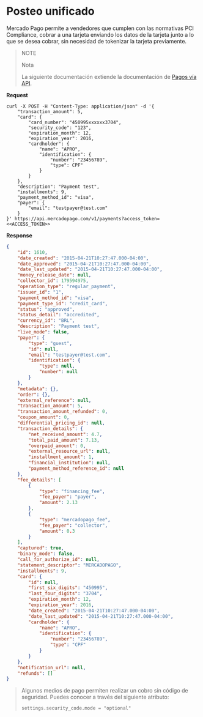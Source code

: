 # Posteo unificado

Mercado Pago permite a vendedores que cumplen con las normativas PCI Compliance, cobrar a una tarjeta enviando los datos de la tarjeta junto a lo que se desea cobrar, sin necesidad de tokenizar la tarjeta previamente.

> NOTE
>
> Nota
>
> La siguiente documentación extiende la documentación de [Pagos vía API]().

**Request**

```curl
curl -X POST -H "Content-Type: application/json" -d '{
    "transaction_amount": 5,
    "card": {
        "card_number": "450995xxxxxx3704",
        "security_code": "123",
        "expiration_month": 12,
        "expiration_year": 2016,
        "cardholder": {
            "name": "APRO",
            "identification": {
                "number": "23456789",
                "type": CPF"
            }
        }
    },
    "description": "Payment test",
    "installments": 9,
    "payment_method_id": "visa",
    "payer": {
        "email": "testpayer@test.com"
    }
}' https://api.mercadopago.com/v1/payments?access_token=<<ACCESS_TOKEN>>
```

**Response**

```json
{
    "id": 1610,
    "date_created": "2015-04-21T10:27:47.000-04:00",
    "date_approved": "2015-04-21T10:27:47.000-04:00",
    "date_last_updated": "2015-04-21T10:27:47.000-04:00",
    "money_release_date": null,
    "collector_id": 179594975,
    "operation_type": "regular_payment",
    "issuer_id": "1",
    "payment_method_id": "visa",
    "payment_type_id": "credit_card",
    "status": "approved",
    "status_detail": "accredited",
    "currency_id": "BRL",
    "description": "Payment test",
    "live_mode": false,
    "payer": {
        "type": "guest",
        "id": null,
        "email": "testpayer@test.com",
        "identification": {
            "type": null,
            "number": null
        }
    },
    "metadata": {},
    "order": {},
    "external_reference": null,
    "transaction_amount": 5,
    "transaction_amount_refunded": 0,
    "coupon_amount": 0,
    "differential_pricing_id": null,
    "transaction_details": {
        "net_received_amount": 4.7,
        "total_paid_amount": 7.13,
        "overpaid_amount": 0,
        "external_resource_url": null,
        "installment_amount": 1,
        "financial_institution": null,
        "payment_method_reference_id": null
    },
    "fee_details": [
        {
            "type": "financing_fee",
            "fee_payer": "payer",
            "amount": 2.13
        },
        {
            "type": "mercadopago_fee",
            "fee_payer": "collector",
            "amount": 0.3
        }
    ],
    "captured": true,
    "binary_mode": false,
    "call_for_authorize_id": null,
    "statement_descriptor": "MERCADOPAGO",
    "installments": 9,
    "card": {
        "id": null,
        "first_six_digits": "450995",
        "last_four_digits": "3704",
        "expiration_month": 12,
        "expiration_year": 2016,
        "date_created": "2015-04-21T10:27:47.000-04:00",
        "date_last_updated": "2015-04-21T10:27:47.000-04:00",
        "cardholder": {
            "name": "APRO",
            "identification": {
                "number": "23456789",
                "type": "CPF"
            }
        }
    },
    "notification_url": null,
    "refunds": []
}
```

> Algunos medios de pago permiten realizar un cobro sin código de seguridad. Puedes conocer a través del siguiente atributo:
> 
> ```
> settings.security_code.mode = "optional"
> ```
